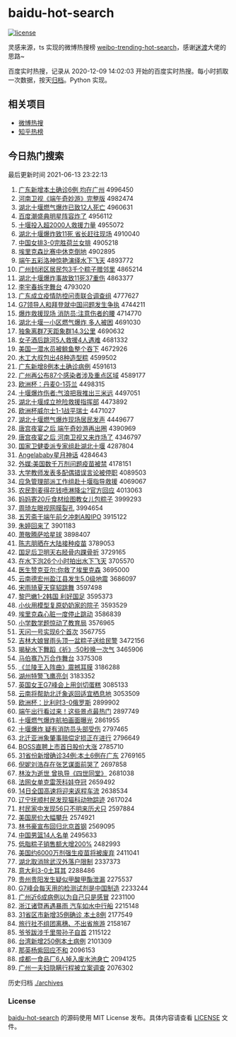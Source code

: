 # baidu-hot-search

[![license](https://img.shields.io/github/license/Arrackisarookie/baidu-hot-search)](https://github.com/Arrackisarookie/baidu-hot-search/blob/master/LICENSE)

灵感来源，ts 实现的微博热搜榜 [weibo-trending-hot-search](https://github.com/justjavac/weibo-trending-hot-search)，感谢[迷渡](https://github.com/justjavac)大佬的思路~

百度实时热搜，记录从 2020-12-09 14:02:03 开始的百度实时热搜。每小时抓取一次数据，按天[归档](./archives)。Python 实现。

## 相关项目
+ [微博热搜](https://github.com/Arrackisarookie/weibo-hot-search)
+ [知乎热榜](https://github.com/Arrackisarookie/zhihu-top-search)

## 今日热门搜索

<!-- Rank Begin -->

最后更新时间 2021-06-13 23:22:13

1. [广东新增本土确诊6例 均在广州](http://www.baidu.com/baidu?cl=3&tn=SE_baiduhomet8_jmjb7mjw&rsv_dl=fyb_top&fr=top1000&wd=%B9%E3%B6%AB%D0%C2%D4%F6%B1%BE%CD%C1%C8%B7%D5%EF6%C0%FD%20%BE%F9%D4%DA%B9%E3%D6%DD) 4996450
1. [河南卫视《端午奇妙游》完整版](http://www.baidu.com/baidu?cl=3&tn=SE_baiduhomet8_jmjb7mjw&rsv_dl=fyb_top&fr=top1000&wd=%BA%D3%C4%CF%CE%C0%CA%D3%A1%B6%B6%CB%CE%E7%C6%E6%C3%EE%D3%CE%A1%B7%CD%EA%D5%FB%B0%E6) 4982474
1. [湖北十堰燃气爆炸已致12人死亡](http://www.baidu.com/baidu?cl=3&tn=SE_baiduhomet8_jmjb7mjw&rsv_dl=fyb_top&fr=top1000&wd=%BA%FE%B1%B1%CA%AE%D1%DF%C8%BC%C6%F8%B1%AC%D5%A8%D2%D1%D6%C212%C8%CB%CB%C0%CD%F6) 4960631
1. [百度潮盛典明星阵容炸了](http://www.baidu.com/baidu?cl=3&tn=SE_baiduhomet8_jmjb7mjw&rsv_dl=fyb_top&fr=top1000&wd=%B0%D9%B6%C8%B3%B1%CA%A2%B5%E4%C3%F7%D0%C7%D5%F3%C8%DD%D5%A8%C1%CB) 4956112
1. [十堰投入超2000人救援力量](http://www.baidu.com/baidu?cl=3&tn=SE_baiduhomet8_jmjb7mjw&rsv_dl=fyb_top&fr=top1000&wd=%CA%AE%D1%DF%CD%B6%C8%EB%B3%AC2000%C8%CB%BE%C8%D4%AE%C1%A6%C1%BF) 4955072
1. [湖北十堰爆炸致11死 省长赶往现场](http://www.baidu.com/baidu?cl=3&tn=SE_baiduhomet8_jmjb7mjw&rsv_dl=fyb_top&fr=top1000&wd=%BA%FE%B1%B1%CA%AE%D1%DF%B1%AC%D5%A8%D6%C211%CB%C0%20%CA%A1%B3%A4%B8%CF%CD%F9%CF%D6%B3%A1) 4910040
1. [中国女排3-0完胜荷兰女排](http://www.baidu.com/baidu?cl=3&tn=SE_baiduhomet8_jmjb7mjw&rsv_dl=fyb_top&fr=top1000&wd=%D6%D0%B9%FA%C5%AE%C5%C53-0%CD%EA%CA%A4%BA%C9%C0%BC%C5%AE%C5%C5) 4905218
1. [埃里克森比赛中休克倒地](http://www.baidu.com/baidu?cl=3&tn=SE_baiduhomet8_jmjb7mjw&rsv_dl=fyb_top&fr=top1000&wd=%B0%A3%C0%EF%BF%CB%C9%AD%B1%C8%C8%FC%D6%D0%D0%DD%BF%CB%B5%B9%B5%D8) 4902895
1. [端午五彩洛神惊艳演绎水下飞天](http://www.baidu.com/baidu?cl=3&tn=SE_baiduhomet8_jmjb7mjw&rsv_dl=fyb_top&fr=top1000&wd=%B6%CB%CE%E7%CE%E5%B2%CA%C2%E5%C9%F1%BE%AA%D1%DE%D1%DD%D2%EF%CB%AE%CF%C2%B7%C9%CC%EC) 4893772
1. [广州封闭区居民包3千个粽子赠邻里](http://www.baidu.com/baidu?cl=3&tn=SE_baiduhomet8_jmjb7mjw&rsv_dl=fyb_top&fr=top1000&wd=%B9%E3%D6%DD%B7%E2%B1%D5%C7%F8%BE%D3%C3%F1%B0%FC3%C7%A7%B8%F6%F4%D5%D7%D3%D4%F9%C1%DA%C0%EF) 4865214
1. [湖北十堰爆炸事故致11死37重伤](http://www.baidu.com/baidu?cl=3&tn=SE_baiduhomet8_jmjb7mjw&rsv_dl=fyb_top&fr=top1000&wd=%BA%FE%B1%B1%CA%AE%D1%DF%B1%AC%D5%A8%CA%C2%B9%CA%D6%C211%CB%C037%D6%D8%C9%CB) 4863377
1. [李宇春拆字舞台](http://www.baidu.com/baidu?cl=3&tn=SE_baiduhomet8_jmjb7mjw&rsv_dl=fyb_top&fr=top1000&wd=%C0%EE%D3%EE%B4%BA%B2%F0%D7%D6%CE%E8%CC%A8) 4793020
1. [广东成立疫情防控问责联合调查组](http://www.baidu.com/baidu?cl=3&tn=SE_baiduhomet8_jmjb7mjw&rsv_dl=fyb_top&fr=top1000&wd=%B9%E3%B6%AB%B3%C9%C1%A2%D2%DF%C7%E9%B7%C0%BF%D8%CE%CA%D4%F0%C1%AA%BA%CF%B5%F7%B2%E9%D7%E9) 4777627
1. [G7领导人和拜登就中国问题发生争执](http://www.baidu.com/baidu?cl=3&tn=SE_baiduhomet8_jmjb7mjw&rsv_dl=fyb_top&fr=top1000&wd=G7%C1%EC%B5%BC%C8%CB%BA%CD%B0%DD%B5%C7%BE%CD%D6%D0%B9%FA%CE%CA%CC%E2%B7%A2%C9%FA%D5%F9%D6%B4) 4744211
1. [爆炸救援现场 消防员:注意伤者的腰](http://www.baidu.com/baidu?cl=3&tn=SE_baiduhomet8_jmjb7mjw&rsv_dl=fyb_top&fr=top1000&wd=%B1%AC%D5%A8%BE%C8%D4%AE%CF%D6%B3%A1%20%CF%FB%B7%C0%D4%B1%3A%D7%A2%D2%E2%C9%CB%D5%DF%B5%C4%D1%FC) 4714770
1. [湖北十堰一小区燃气爆炸 多人被困](http://www.baidu.com/baidu?cl=3&tn=SE_baiduhomet8_jmjb7mjw&rsv_dl=fyb_top&fr=top1000&wd=%BA%FE%B1%B1%CA%AE%D1%DF%D2%BB%D0%A1%C7%F8%C8%BC%C6%F8%B1%AC%D5%A8%20%B6%E0%C8%CB%B1%BB%C0%A7) 4691030
1. [独象离群7天距象群14.3公里](http://www.baidu.com/baidu?cl=3&tn=SE_baiduhomet8_jmjb7mjw&rsv_dl=fyb_top&fr=top1000&wd=%B6%C0%CF%F3%C0%EB%C8%BA7%CC%EC%BE%E0%CF%F3%C8%BA14.3%B9%AB%C0%EF) 4690632
1. [女子酒后跳河5人救援4人遇难](http://www.baidu.com/baidu?cl=3&tn=SE_baiduhomet8_jmjb7mjw&rsv_dl=fyb_top&fr=top1000&wd=%C5%AE%D7%D3%BE%C6%BA%F3%CC%F8%BA%D35%C8%CB%BE%C8%D4%AE4%C8%CB%D3%F6%C4%D1) 4681332
1. [美国一潜水员被鲸鱼整个吞下](http://www.baidu.com/baidu?cl=3&tn=SE_baiduhomet8_jmjb7mjw&rsv_dl=fyb_top&fr=top1000&wd=%C3%C0%B9%FA%D2%BB%C7%B1%CB%AE%D4%B1%B1%BB%BE%A8%D3%E3%D5%FB%B8%F6%CD%CC%CF%C2) 4672926
1. [木工大叔包出48种造型粽](http://www.baidu.com/baidu?cl=3&tn=SE_baiduhomet8_jmjb7mjw&rsv_dl=fyb_top&fr=top1000&wd=%C4%BE%B9%A4%B4%F3%CA%E5%B0%FC%B3%F648%D6%D6%D4%EC%D0%CD%F4%D5) 4599502
1. [广东新增8例本土确诊病例](http://www.baidu.com/baidu?cl=3&tn=SE_baiduhomet8_jmjb7mjw&rsv_dl=fyb_top&fr=top1000&wd=%B9%E3%B6%AB%D0%C2%D4%F68%C0%FD%B1%BE%CD%C1%C8%B7%D5%EF%B2%A1%C0%FD) 4591613
1. [广州再公布87个感染者涉及重点区域](http://www.baidu.com/baidu?cl=3&tn=SE_baiduhomet8_jmjb7mjw&rsv_dl=fyb_top&fr=top1000&wd=%B9%E3%D6%DD%D4%D9%B9%AB%B2%BC87%B8%F6%B8%D0%C8%BE%D5%DF%C9%E6%BC%B0%D6%D8%B5%E3%C7%F8%D3%F2) 4589177
1. [欧洲杯：丹麦0-1芬兰](http://www.baidu.com/baidu?cl=3&tn=SE_baiduhomet8_jmjb7mjw&rsv_dl=fyb_top&fr=top1000&wd=%C5%B7%D6%DE%B1%AD%A3%BA%B5%A4%C2%F30-1%B7%D2%C0%BC) 4498315
1. [十堰爆炸伤者:气浪把我推出三米远](http://www.baidu.com/baidu?cl=3&tn=SE_baiduhomet8_jmjb7mjw&rsv_dl=fyb_top&fr=top1000&wd=%CA%AE%D1%DF%B1%AC%D5%A8%C9%CB%D5%DF%3A%C6%F8%C0%CB%B0%D1%CE%D2%CD%C6%B3%F6%C8%FD%C3%D7%D4%B6) 4497051
1. [湖北十堰成立抢险救援指挥部](http://www.baidu.com/baidu?cl=3&tn=SE_baiduhomet8_jmjb7mjw&rsv_dl=fyb_top&fr=top1000&wd=%BA%FE%B1%B1%CA%AE%D1%DF%B3%C9%C1%A2%C7%C0%CF%D5%BE%C8%D4%AE%D6%B8%BB%D3%B2%BF) 4473892
1. [欧洲杯威尔士1-1战平瑞士](http://www.baidu.com/baidu?cl=3&tn=SE_baiduhomet8_jmjb7mjw&rsv_dl=fyb_top&fr=top1000&wd=%C5%B7%D6%DE%B1%AD%CD%FE%B6%FB%CA%BF1-1%D5%BD%C6%BD%C8%F0%CA%BF) 4471027
1. [湖北十堰燃气爆炸现场居民发声](http://www.baidu.com/baidu?cl=3&tn=SE_baiduhomet8_jmjb7mjw&rsv_dl=fyb_top&fr=top1000&wd=%BA%FE%B1%B1%CA%AE%D1%DF%C8%BC%C6%F8%B1%AC%D5%A8%CF%D6%B3%A1%BE%D3%C3%F1%B7%A2%C9%F9) 4449677
1. [唐宫夜宴之后 端午奇妙游再出圈](http://www.baidu.com/baidu?cl=3&tn=SE_baiduhomet8_jmjb7mjw&rsv_dl=fyb_top&fr=top1000&wd=%CC%C6%B9%AC%D2%B9%D1%E7%D6%AE%BA%F3%20%B6%CB%CE%E7%C6%E6%C3%EE%D3%CE%D4%D9%B3%F6%C8%A6) 4390969
1. [唐宫夜宴之后 河南卫视又来炸场了](http://www.baidu.com/baidu?cl=3&tn=SE_baiduhomet8_jmjb7mjw&rsv_dl=fyb_top&fr=top1000&wd=%CC%C6%B9%AC%D2%B9%D1%E7%D6%AE%BA%F3%20%BA%D3%C4%CF%CE%C0%CA%D3%D3%D6%C0%B4%D5%A8%B3%A1%C1%CB) 4346797
1. [国家卫健委派专家组赴湖北十堰](http://www.baidu.com/baidu?cl=3&tn=SE_baiduhomet8_jmjb7mjw&rsv_dl=fyb_top&fr=top1000&wd=%B9%FA%BC%D2%CE%C0%BD%A1%CE%AF%C5%C9%D7%A8%BC%D2%D7%E9%B8%B0%BA%FE%B1%B1%CA%AE%D1%DF) 4287804
1. [Angelababy星月神话](http://www.baidu.com/baidu?cl=3&tn=SE_baiduhomet8_jmjb7mjw&rsv_dl=fyb_top&fr=top1000&wd=Angelababy%D0%C7%D4%C2%C9%F1%BB%B0) 4284643
1. [外媒:美国数千万剂问题疫苗被禁](http://www.baidu.com/baidu?cl=3&tn=SE_baiduhomet8_jmjb7mjw&rsv_dl=fyb_top&fr=top1000&wd=%CD%E2%C3%BD%3A%C3%C0%B9%FA%CA%FD%C7%A7%CD%F2%BC%C1%CE%CA%CC%E2%D2%DF%C3%E7%B1%BB%BD%FB) 4178151
1. [大学教师发表多配偶错误言论被停职](http://www.baidu.com/baidu?cl=3&tn=SE_baiduhomet8_jmjb7mjw&rsv_dl=fyb_top&fr=top1000&wd=%B4%F3%D1%A7%BD%CC%CA%A6%B7%A2%B1%ED%B6%E0%C5%E4%C5%BC%B4%ED%CE%F3%D1%D4%C2%DB%B1%BB%CD%A3%D6%B0) 4089503
1. [应急管理部派工作组赴十堰指导救援](http://www.baidu.com/baidu?cl=3&tn=SE_baiduhomet8_jmjb7mjw&rsv_dl=fyb_top&fr=top1000&wd=%D3%A6%BC%B1%B9%DC%C0%ED%B2%BF%C5%C9%B9%A4%D7%F7%D7%E9%B8%B0%CA%AE%D1%DF%D6%B8%B5%BC%BE%C8%D4%AE) 4069067
1. [农民割麦得花钱喷淋降尘?官方回应](http://www.baidu.com/baidu?cl=3&tn=SE_baiduhomet8_jmjb7mjw&rsv_dl=fyb_top&fr=top1000&wd=%C5%A9%C3%F1%B8%EE%C2%F3%B5%C3%BB%A8%C7%AE%C5%E7%C1%DC%BD%B5%B3%BE%3F%B9%D9%B7%BD%BB%D8%D3%A6) 4013063
1. [妈妈寄20斤食材绘图教女儿包粽子](http://www.baidu.com/baidu?cl=3&tn=SE_baiduhomet8_jmjb7mjw&rsv_dl=fyb_top&fr=top1000&wd=%C2%E8%C2%E8%BC%C420%BD%EF%CA%B3%B2%C4%BB%E6%CD%BC%BD%CC%C5%AE%B6%F9%B0%FC%F4%D5%D7%D3) 3999293
1. [周琦左眼视网膜裂孔](http://www.baidu.com/baidu?cl=3&tn=SE_baiduhomet8_jmjb7mjw&rsv_dl=fyb_top&fr=top1000&wd=%D6%DC%E7%F9%D7%F3%D1%DB%CA%D3%CD%F8%C4%A4%C1%D1%BF%D7) 3994654
1. [五芳斋于端午前夕冲刺A股IPO](http://www.baidu.com/baidu?cl=3&tn=SE_baiduhomet8_jmjb7mjw&rsv_dl=fyb_top&fr=top1000&wd=%CE%E5%B7%BC%D5%AB%D3%DA%B6%CB%CE%E7%C7%B0%CF%A6%B3%E5%B4%CCA%B9%C9IPO) 3915122
1. [朱婷回来了](http://www.baidu.com/baidu?cl=3&tn=SE_baiduhomet8_jmjb7mjw&rsv_dl=fyb_top&fr=top1000&wd=%D6%EC%E6%C3%BB%D8%C0%B4%C1%CB) 3901183
1. [萧敬腾萨哈星球](http://www.baidu.com/baidu?cl=3&tn=SE_baiduhomet8_jmjb7mjw&rsv_dl=fyb_top&fr=top1000&wd=%CF%F4%BE%B4%CC%DA%C8%F8%B9%FE%D0%C7%C7%F2) 3898407
1. [陈志朋晒在大陆接种疫苗](http://www.baidu.com/baidu?cl=3&tn=SE_baiduhomet8_jmjb7mjw&rsv_dl=fyb_top&fr=top1000&wd=%B3%C2%D6%BE%C5%F3%C9%B9%D4%DA%B4%F3%C2%BD%BD%D3%D6%D6%D2%DF%C3%E7) 3789053
1. [国足后卫明天右胫骨内踝骨折](http://www.baidu.com/baidu?cl=3&tn=SE_baiduhomet8_jmjb7mjw&rsv_dl=fyb_top&fr=top1000&wd=%B9%FA%D7%E3%BA%F3%CE%C0%C3%F7%CC%EC%D3%D2%EB%D6%B9%C7%C4%DA%F5%D7%B9%C7%D5%DB) 3729165
1. [在水下泡26个小时拍出水下飞天](http://www.baidu.com/baidu?cl=3&tn=SE_baiduhomet8_jmjb7mjw&rsv_dl=fyb_top&fr=top1000&wd=%D4%DA%CB%AE%CF%C2%C5%DD26%B8%F6%D0%A1%CA%B1%C5%C4%B3%F6%CB%AE%CF%C2%B7%C9%CC%EC) 3705570
1. [医生赞克亚尔:你救了埃里克森](http://www.baidu.com/baidu?cl=3&tn=SE_baiduhomet8_jmjb7mjw&rsv_dl=fyb_top&fr=top1000&wd=%D2%BD%C9%FA%D4%DE%BF%CB%D1%C7%B6%FB%3A%C4%E3%BE%C8%C1%CB%B0%A3%C0%EF%BF%CB%C9%AD) 3695000
1. [云南德宏州盈江县发生5.0级地震](http://www.baidu.com/baidu?cl=3&tn=SE_baiduhomet8_jmjb7mjw&rsv_dl=fyb_top&fr=top1000&wd=%D4%C6%C4%CF%B5%C2%BA%EA%D6%DD%D3%AF%BD%AD%CF%D8%B7%A2%C9%FA5.0%BC%B6%B5%D8%D5%F0) 3686097
1. [宋雨琦夏天穿貂跳舞](http://www.baidu.com/baidu?cl=3&tn=SE_baiduhomet8_jmjb7mjw&rsv_dl=fyb_top&fr=top1000&wd=%CB%CE%D3%EA%E7%F9%CF%C4%CC%EC%B4%A9%F5%F5%CC%F8%CE%E8) 3597498
1. [黎巴嫩1-2韩国 利好国足](http://www.baidu.com/baidu?cl=3&tn=SE_baiduhomet8_jmjb7mjw&rsv_dl=fyb_top&fr=top1000&wd=%C0%E8%B0%CD%C4%DB1-2%BA%AB%B9%FA%20%C0%FB%BA%C3%B9%FA%D7%E3) 3595373
1. [小伙用模型复原奶奶家的院子](http://www.baidu.com/baidu?cl=3&tn=SE_baiduhomet8_jmjb7mjw&rsv_dl=fyb_top&fr=top1000&wd=%D0%A1%BB%EF%D3%C3%C4%A3%D0%CD%B8%B4%D4%AD%C4%CC%C4%CC%BC%D2%B5%C4%D4%BA%D7%D3) 3593529
1. [埃里克森心脏一度停止跳动](http://www.baidu.com/baidu?cl=3&tn=SE_baiduhomet8_jmjb7mjw&rsv_dl=fyb_top&fr=top1000&wd=%B0%A3%C0%EF%BF%CB%C9%AD%D0%C4%D4%E0%D2%BB%B6%C8%CD%A3%D6%B9%CC%F8%B6%AF) 3586839
1. [小学数学题惊动了教育局](http://www.baidu.com/baidu?cl=3&tn=SE_baiduhomet8_jmjb7mjw&rsv_dl=fyb_top&fr=top1000&wd=%D0%A1%D1%A7%CA%FD%D1%A7%CC%E2%BE%AA%B6%AF%C1%CB%BD%CC%D3%FD%BE%D6) 3576965
1. [天问一号实现6个首次](http://www.baidu.com/baidu?cl=3&tn=SE_baiduhomet8_jmjb7mjw&rsv_dl=fyb_top&fr=top1000&wd=%CC%EC%CE%CA%D2%BB%BA%C5%CA%B5%CF%D66%B8%F6%CA%D7%B4%CE) 3567755
1. [吉林大娘冒雨头顶一盆粽子送给民警](http://www.baidu.com/baidu?cl=3&tn=SE_baiduhomet8_jmjb7mjw&rsv_dl=fyb_top&fr=top1000&wd=%BC%AA%C1%D6%B4%F3%C4%EF%C3%B0%D3%EA%CD%B7%B6%A5%D2%BB%C5%E8%F4%D5%D7%D3%CB%CD%B8%F8%C3%F1%BE%AF) 3472156
1. [揭秘水下舞蹈《祈》:50秒换一次气](http://www.baidu.com/baidu?cl=3&tn=SE_baiduhomet8_jmjb7mjw&rsv_dl=fyb_top&fr=top1000&wd=%BD%D2%C3%D8%CB%AE%CF%C2%CE%E8%B5%B8%A1%B6%C6%ED%A1%B7%3A50%C3%EB%BB%BB%D2%BB%B4%CE%C6%F8) 3465906
1. [马伯骞乃万合作舞台](http://www.baidu.com/baidu?cl=3&tn=SE_baiduhomet8_jmjb7mjw&rsv_dl=fyb_top&fr=top1000&wd=%C2%ED%B2%AE%E5%B9%C4%CB%CD%F2%BA%CF%D7%F7%CE%E8%CC%A8) 3375308
1. [《兰陵王入阵曲》震撼耳膜](http://www.baidu.com/baidu?cl=3&tn=SE_baiduhomet8_jmjb7mjw&rsv_dl=fyb_top&fr=top1000&wd=%A1%B6%C0%BC%C1%EA%CD%F5%C8%EB%D5%F3%C7%FA%A1%B7%D5%F0%BA%B3%B6%FA%C4%A4) 3186288
1. [湖州特警飞鹰亮剑](http://www.baidu.com/baidu?cl=3&tn=SE_baiduhomet8_jmjb7mjw&rsv_dl=fyb_top&fr=top1000&wd=%BA%FE%D6%DD%CC%D8%BE%AF%B7%C9%D3%A5%C1%C1%BD%A3) 3183352
1. [英国女王G7峰会上用剑切蛋糕](http://www.baidu.com/baidu?cl=3&tn=SE_baiduhomet8_jmjb7mjw&rsv_dl=fyb_top&fr=top1000&wd=%D3%A2%B9%FA%C5%AE%CD%F5G7%B7%E5%BB%E1%C9%CF%D3%C3%BD%A3%C7%D0%B5%B0%B8%E2) 3085133
1. [云南将帮助北迁象返回适宜栖息地](http://www.baidu.com/baidu?cl=3&tn=SE_baiduhomet8_jmjb7mjw&rsv_dl=fyb_top&fr=top1000&wd=%D4%C6%C4%CF%BD%AB%B0%EF%D6%FA%B1%B1%C7%A8%CF%F3%B7%B5%BB%D8%CA%CA%D2%CB%C6%DC%CF%A2%B5%D8) 3053509
1. [欧洲杯：比利时3-0俄罗斯](http://www.baidu.com/baidu?cl=3&tn=SE_baiduhomet8_jmjb7mjw&rsv_dl=fyb_top&fr=top1000&wd=%C5%B7%D6%DE%B1%AD%A3%BA%B1%C8%C0%FB%CA%B13-0%B6%ED%C2%DE%CB%B9) 2899902
1. [端午出行看过来！这些景点最热门](http://www.baidu.com/baidu?cl=3&tn=SE_baiduhomet8_jmjb7mjw&rsv_dl=fyb_top&fr=top1000&wd=%B6%CB%CE%E7%B3%F6%D0%D0%BF%B4%B9%FD%C0%B4%A3%A1%D5%E2%D0%A9%BE%B0%B5%E3%D7%EE%C8%C8%C3%C5) 2897749
1. [十堰燃气爆炸航拍画面曝光](http://www.baidu.com/baidu?cl=3&tn=SE_baiduhomet8_jmjb7mjw&rsv_dl=fyb_top&fr=top1000&wd=%CA%AE%D1%DF%C8%BC%C6%F8%B1%AC%D5%A8%BA%BD%C5%C4%BB%AD%C3%E6%C6%D8%B9%E2) 2861955
1. [十堰爆炸 疑有消防员头部受伤](http://www.baidu.com/baidu?cl=3&tn=SE_baiduhomet8_jmjb7mjw&rsv_dl=fyb_top&fr=top1000&wd=%CA%AE%D1%DF%B1%AC%D5%A8%20%D2%C9%D3%D0%CF%FB%B7%C0%D4%B1%CD%B7%B2%BF%CA%DC%C9%CB) 2797465
1. [北迁亚洲象肇事赔偿定损正在进行](http://www.baidu.com/baidu?cl=3&tn=SE_baiduhomet8_jmjb7mjw&rsv_dl=fyb_top&fr=top1000&wd=%B1%B1%C7%A8%D1%C7%D6%DE%CF%F3%D5%D8%CA%C2%C5%E2%B3%A5%B6%A8%CB%F0%D5%FD%D4%DA%BD%F8%D0%D0) 2796649
1. [BOSS直聘上市首日股价大涨](http://www.baidu.com/baidu?cl=3&tn=SE_baiduhomet8_jmjb7mjw&rsv_dl=fyb_top&fr=top1000&wd=BOSS%D6%B1%C6%B8%C9%CF%CA%D0%CA%D7%C8%D5%B9%C9%BC%DB%B4%F3%D5%C7) 2785710
1. [31省份新增确诊34例:本土6例在广东](http://www.baidu.com/baidu?cl=3&tn=SE_baiduhomet8_jmjb7mjw&rsv_dl=fyb_top&fr=top1000&wd=31%CA%A1%B7%DD%D0%C2%D4%F6%C8%B7%D5%EF34%C0%FD%3A%B1%BE%CD%C16%C0%FD%D4%DA%B9%E3%B6%AB) 2769165
1. [倪妮刘浩存在张艺谋面前哭了](http://www.baidu.com/baidu?cl=3&tn=SE_baiduhomet8_jmjb7mjw&rsv_dl=fyb_top&fr=top1000&wd=%C4%DF%C4%DD%C1%F5%BA%C6%B4%E6%D4%DA%D5%C5%D2%D5%C4%B1%C3%E6%C7%B0%BF%DE%C1%CB) 2697858
1. [林汝为逝世 曾执导《四世同堂》](http://www.baidu.com/baidu?cl=3&tn=SE_baiduhomet8_jmjb7mjw&rsv_dl=fyb_top&fr=top1000&wd=%C1%D6%C8%EA%CE%AA%CA%C5%CA%C0%20%D4%F8%D6%B4%B5%BC%A1%B6%CB%C4%CA%C0%CD%AC%CC%C3%A1%B7) 2681038
1. [法网女单克雷茨科娃夺冠](http://www.baidu.com/baidu?cl=3&tn=SE_baiduhomet8_jmjb7mjw&rsv_dl=fyb_top&fr=top1000&wd=%B7%A8%CD%F8%C5%AE%B5%A5%BF%CB%C0%D7%B4%C4%BF%C6%CD%DE%B6%E1%B9%DA) 2659492
1. [14日全国高速将迎来返程车流](http://www.baidu.com/baidu?cl=3&tn=SE_baiduhomet8_jmjb7mjw&rsv_dl=fyb_top&fr=top1000&wd=14%C8%D5%C8%AB%B9%FA%B8%DF%CB%D9%BD%AB%D3%AD%C0%B4%B7%B5%B3%CC%B3%B5%C1%F7) 2638534
1. [辽宁抚顺村民发现猫科动物踪迹](http://www.baidu.com/baidu?cl=3&tn=SE_baiduhomet8_jmjb7mjw&rsv_dl=fyb_top&fr=top1000&wd=%C1%C9%C4%FE%B8%A7%CB%B3%B4%E5%C3%F1%B7%A2%CF%D6%C3%A8%BF%C6%B6%AF%CE%EF%D7%D9%BC%A3) 2617024
1. [村民家中发现56只不明来历犬只](http://www.baidu.com/baidu?cl=3&tn=SE_baiduhomet8_jmjb7mjw&rsv_dl=fyb_top&fr=top1000&wd=%B4%E5%C3%F1%BC%D2%D6%D0%B7%A2%CF%D656%D6%BB%B2%BB%C3%F7%C0%B4%C0%FA%C8%AE%D6%BB) 2597884
1. [美国房价大幅攀升](http://www.baidu.com/baidu?cl=3&tn=SE_baiduhomet8_jmjb7mjw&rsv_dl=fyb_top&fr=top1000&wd=%C3%C0%B9%FA%B7%BF%BC%DB%B4%F3%B7%F9%C5%CA%C9%FD) 2574921
1. [林书豪宣布回归北京首钢](http://www.baidu.com/baidu?cl=3&tn=SE_baiduhomet8_jmjb7mjw&rsv_dl=fyb_top&fr=top1000&wd=%C1%D6%CA%E9%BA%C0%D0%FB%B2%BC%BB%D8%B9%E9%B1%B1%BE%A9%CA%D7%B8%D6) 2569095
1. [中国男篮14人名单](http://www.baidu.com/baidu?cl=3&tn=SE_baiduhomet8_jmjb7mjw&rsv_dl=fyb_top&fr=top1000&wd=%D6%D0%B9%FA%C4%D0%C0%BA14%C8%CB%C3%FB%B5%A5) 2495633
1. [低脂粽子销售额大增200%](http://www.baidu.com/baidu?cl=3&tn=SE_baiduhomet8_jmjb7mjw&rsv_dl=fyb_top&fr=top1000&wd=%B5%CD%D6%AC%F4%D5%D7%D3%CF%FA%CA%DB%B6%EE%B4%F3%D4%F6200%25) 2482993
1. [美国约6000万剂强生疫苗将被废弃](http://www.baidu.com/baidu?cl=3&tn=SE_baiduhomet8_jmjb7mjw&rsv_dl=fyb_top&fr=top1000&wd=%C3%C0%B9%FA%D4%BC6000%CD%F2%BC%C1%C7%BF%C9%FA%D2%DF%C3%E7%BD%AB%B1%BB%B7%CF%C6%FA) 2411041
1. [湖北取消除武汉外落户限制](http://www.baidu.com/baidu?cl=3&tn=SE_baiduhomet8_jmjb7mjw&rsv_dl=fyb_top&fr=top1000&wd=%BA%FE%B1%B1%C8%A1%CF%FB%B3%FD%CE%E4%BA%BA%CD%E2%C2%E4%BB%A7%CF%DE%D6%C6) 2337373
1. [意大利3-0土耳其](http://www.baidu.com/baidu?cl=3&tn=SE_baiduhomet8_jmjb7mjw&rsv_dl=fyb_top&fr=top1000&wd=%D2%E2%B4%F3%C0%FB3-0%CD%C1%B6%FA%C6%E4) 2288486
1. [贵州贵阳发生疑似甲酸甲酯泄漏](http://www.baidu.com/baidu?cl=3&tn=SE_baiduhomet8_jmjb7mjw&rsv_dl=fyb_top&fr=top1000&wd=%B9%F3%D6%DD%B9%F3%D1%F4%B7%A2%C9%FA%D2%C9%CB%C6%BC%D7%CB%E1%BC%D7%F5%A5%D0%B9%C2%A9) 2275537
1. [G7峰会每天用的检测试剂是中国制造](http://www.baidu.com/baidu?cl=3&tn=SE_baiduhomet8_jmjb7mjw&rsv_dl=fyb_top&fr=top1000&wd=G7%B7%E5%BB%E1%C3%BF%CC%EC%D3%C3%B5%C4%BC%EC%B2%E2%CA%D4%BC%C1%CA%C7%D6%D0%B9%FA%D6%C6%D4%EC) 2233244
1. [广州近6成病例以为自己只是感冒](http://www.baidu.com/baidu?cl=3&tn=SE_baiduhomet8_jmjb7mjw&rsv_dl=fyb_top&fr=top1000&wd=%B9%E3%D6%DD%BD%FC6%B3%C9%B2%A1%C0%FD%D2%D4%CE%AA%D7%D4%BC%BA%D6%BB%CA%C7%B8%D0%C3%B0) 2231100
1. [浙江诸暨再遇暴雨 汽车如水中行船](http://www.baidu.com/baidu?cl=3&tn=SE_baiduhomet8_jmjb7mjw&rsv_dl=fyb_top&fr=top1000&wd=%D5%E3%BD%AD%D6%EE%F4%DF%D4%D9%D3%F6%B1%A9%D3%EA%20%C6%FB%B3%B5%C8%E7%CB%AE%D6%D0%D0%D0%B4%AC) 2215148
1. [31省区市新增35例确诊 本土8例](http://www.baidu.com/baidu?cl=3&tn=SE_baiduhomet8_jmjb7mjw&rsv_dl=fyb_top&fr=top1000&wd=31%CA%A1%C7%F8%CA%D0%D0%C2%D4%F635%C0%FD%C8%B7%D5%EF%20%B1%BE%CD%C18%C0%FD) 2177549
1. [旅行社不组团离穗、不出省旅游](http://www.baidu.com/baidu?cl=3&tn=SE_baiduhomet8_jmjb7mjw&rsv_dl=fyb_top&fr=top1000&wd=%C2%C3%D0%D0%C9%E7%B2%BB%D7%E9%CD%C5%C0%EB%CB%EB%A1%A2%B2%BB%B3%F6%CA%A1%C2%C3%D3%CE) 2158167
1. [爷爷跋涉千里带孙子自首](http://www.baidu.com/baidu?cl=3&tn=SE_baiduhomet8_jmjb7mjw&rsv_dl=fyb_top&fr=top1000&wd=%D2%AF%D2%AF%B0%CF%C9%E6%C7%A7%C0%EF%B4%F8%CB%EF%D7%D3%D7%D4%CA%D7) 2115122
1. [台湾新增250例本土病例](http://www.baidu.com/baidu?cl=3&tn=SE_baiduhomet8_jmjb7mjw&rsv_dl=fyb_top&fr=top1000&wd=%CC%A8%CD%E5%D0%C2%D4%F6250%C0%FD%B1%BE%CD%C1%B2%A1%C0%FD) 2101309
1. [那英杨紫回应不和](http://www.baidu.com/baidu?cl=3&tn=SE_baiduhomet8_jmjb7mjw&rsv_dl=fyb_top&fr=top1000&wd=%C4%C7%D3%A2%D1%EE%D7%CF%BB%D8%D3%A6%B2%BB%BA%CD) 2096153
1. [成都一食品厂6人掉入废水池身亡](http://www.baidu.com/baidu?cl=3&tn=SE_baiduhomet8_jmjb7mjw&rsv_dl=fyb_top&fr=top1000&wd=%B3%C9%B6%BC%D2%BB%CA%B3%C6%B7%B3%A76%C8%CB%B5%F4%C8%EB%B7%CF%CB%AE%B3%D8%C9%ED%CD%F6) 2094125
1. [广州一夫妇隐瞒行程被立案调查](http://www.baidu.com/baidu?cl=3&tn=SE_baiduhomet8_jmjb7mjw&rsv_dl=fyb_top&fr=top1000&wd=%B9%E3%D6%DD%D2%BB%B7%F2%B8%BE%D2%FE%C2%F7%D0%D0%B3%CC%B1%BB%C1%A2%B0%B8%B5%F7%B2%E9) 2076302
<!-- Rank End -->

历史归档 [./archives](./archives)

### License

[baidu-hot-search](https://github.com/Arrackisarookie/baidu-hot-search) 的源码使用 MIT License 发布。具体内容请查看 [LICENSE](./LICENSE) 文件。
